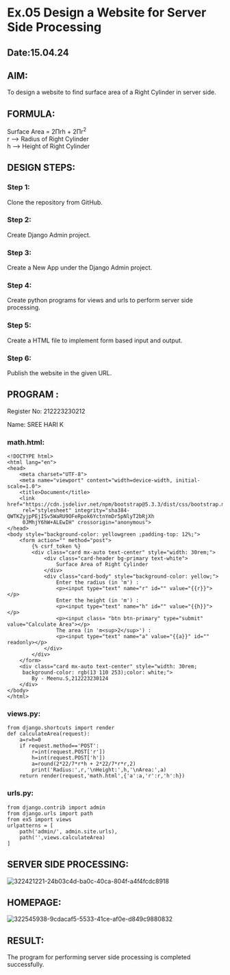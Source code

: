 # Ex.05 Design a Website for Server Side Processing
## Date:15.04.24

## AIM:
To design a website to find surface area of a Right Cylinder in server side.

## FORMULA:
Surface Area = 2Πrh + 2Πr<sup>2</sup>
<br>r --> Radius of Right Cylinder
<br>h --> Height of Right Cylinder

## DESIGN STEPS:

### Step 1:
Clone the repository from GitHub.

### Step 2:
Create Django Admin project.

### Step 3:
Create a New App under the Django Admin project.

### Step 4:
Create python programs for views and urls to perform server side processing.

### Step 5:
Create a HTML file to implement form based input and output.

### Step 6:
Publish the website in the given URL.

## PROGRAM :
Register No: 212223230212

Name: SREE HARI K


### math.html:
~~~
<!DOCTYPE html>
<html lang="en">
<head>
    <meta charset="UTF-8">
    <meta name="viewport" content="width=device-width, initial-scale=1.0">
    <title>Document</title>
    <link href="https://cdn.jsdelivr.net/npm/bootstrap@5.3.3/dist/css/bootstrap.min.css"
     rel="stylesheet" integrity="sha384-QWTKZyjpPEjISv5WaRU9OFeRpok6YctnYmDr5pNlyT2bRjXh
     0JMhjY6hW+ALEwIH" crossorigin="anonymous">
</head>
<body style="background-color: yellowgreen ;padding-top: 12%;">
    <form action="" method="post">
        {% csrf_token %}
        <div class="card mx-auto text-center" style="width: 30rem;">
            <div class="card-header bg-primary text-white">
                Surface Area of Right Cylinder
            </div>
            <div class="card-body" style="background-color: yellow;">
                Enter the radius (in 'm') :
                <p><input type="text" name="r" id="" value="{{r}}"></p>
                Enter the height (in 'm') :
                <p><input type="text" name="h" id="" value="{{h}}"></p>
                <p><input class= "btn btn-primary" type="submit" value="Calculate Area"></p>
                The area (in 'm<sup>2</sup>') :
                <p><input type="text" name="a" value="{{a}}" id="" readonly></p>
            </div>
        </div>
    </form>
    <div class="card mx-auto text-center" style="width: 30rem;
     background-color: rgb(13 110 253);color: white;">
        By - Meenu.S,212223230124
    </div>
</body>
</html>
~~~
### views.py:
~~~
from django.shortcuts import render
def calculateArea(request):
    a=r=h=0
    if request.method=='POST':
        r=int(request.POST['r'])
        h=int(request.POST['h'])
        a=round(2*22/7*r*h + 2*22/7*r*r,2)
        print('Radius:',r,'\nHeight:',h,'\nArea:',a)
    return render(request,'math.html',{'a':a,'r':r,'h':h})
~~~
### urls.py:
~~~
from django.contrib import admin
from django.urls import path
from ex5 import views
urlpatterns = [
    path('admin/', admin.site.urls),
    path('',views.calculateArea)
]

~~~

## SERVER SIDE PROCESSING:
![322421221-24b03c4d-ba0c-40ca-804f-a4f4fcdc8918](https://github.com/sreehari2315/MathServer/assets/139331590/c00aeb87-1b77-4a14-bf9f-ffbc3fbab1fb)


## HOMEPAGE:
![322545938-9cdacaf5-5533-41ce-af0e-d849c9880832](https://github.com/sreehari2315/MathServer/assets/139331590/adf10713-bef9-48bf-a916-ae6250ae99bd)




## RESULT:
The program for performing server side processing is completed successfully.
